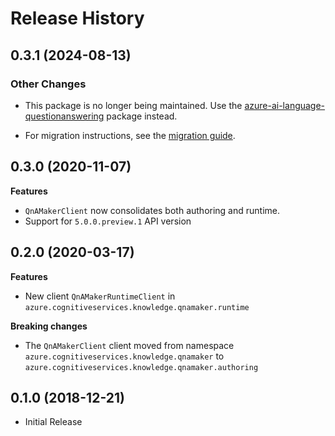 # Release History

## 0.3.1 (2024-08-13)

### Other Changes

- This package is no longer being maintained. Use the [azure-ai-language-questionanswering](https://pypi.org/project/azure-ai-language-questionanswering/) package instead.

- For migration instructions, see the [migration guide](https://aka.ms/azsdk/python/migrate/azure-ai-language-questionanswering).

## 0.3.0 (2020-11-07)

**Features**

- `QnAMakerClient` now consolidates both authoring and runtime.
- Support for `5.0.0.preview.1` API version

## 0.2.0 (2020-03-17)

**Features**

- New client `QnAMakerRuntimeClient` in `azure.cognitiveservices.knowledge.qnamaker.runtime`

**Breaking changes**

- The `QnAMakerClient` client moved from namespace `azure.cognitiveservices.knowledge.qnamaker` to `azure.cognitiveservices.knowledge.qnamaker.authoring`

## 0.1.0 (2018-12-21)

* Initial Release